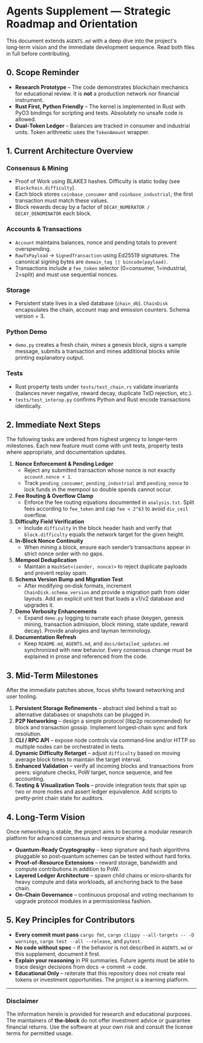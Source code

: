 # Agents Supplement — Strategic Roadmap and Orientation

This document extends `AGENTS.md` with a deep dive into the project's long‑term vision and the immediate development sequence. Read both files in full before contributing.

## 0. Scope Reminder

* **Research Prototype** – The code demonstrates blockchain mechanics for educational review. It is **not** a production network nor financial instrument.
* **Rust First, Python Friendly** – The kernel is implemented in Rust with PyO3 bindings for scripting and tests. Absolutely no unsafe code is allowed.
* **Dual‑Token Ledger** – Balances are tracked in consumer and industrial units. Token arithmetic uses the `TokenAmount` wrapper.

## 1. Current Architecture Overview

### Consensus & Mining
* Proof of Work using BLAKE3 hashes. Difficulty is static today (see `Blockchain.difficulty`).
* Each block stores `coinbase_consumer` and `coinbase_industrial`; the first transaction must match these values.
* Block rewards decay by a factor of `DECAY_NUMERATOR / DECAY_DENOMINATOR` each block.

### Accounts & Transactions
* `Account` maintains balances, nonce and pending totals to prevent overspending.
* `RawTxPayload` → `SignedTransaction` using Ed25519 signatures. The canonical signing bytes are `domain_tag || bincode(payload)`.
* Transactions include a `fee_token` selector (0=consumer, 1=industrial, 2=split) and must use sequential nonces.

### Storage
* Persistent state lives in a sled database (`chain_db`). `ChainDisk` encapsulates the chain, account map and emission counters. Schema version = 3.

### Python Demo
* `demo.py` creates a fresh chain, mines a genesis block, signs a sample message, submits a transaction and mines additional blocks while printing explanatory output.

### Tests
* Rust property tests under `tests/test_chain.rs` validate invariants (balances never negative, reward decay, duplicate TxID rejection, etc.).
* `tests/test_interop.py` confirms Python and Rust encode transactions identically.

## 2. Immediate Next Steps
The following tasks are ordered from highest urgency to longer‑term milestones. Each new feature must come with unit tests, property tests where appropriate, and documentation updates.

1. **Nonce Enforcement & Pending Ledger**
   - Reject any submitted transaction whose nonce is not exactly `account.nonce + 1`.
   - Track `pending_consumer`, `pending_industrial` and `pending_nonce` to lock funds in the mempool so double spends cannot occur.
2. **Fee Routing & Overflow Clamp**
   - Enforce the fee routing equations documented in `analysis.txt`. Split fees according to `fee_token` and cap `fee < 2^63` to avoid `div_ceil` overflow.
3. **Difficulty Field Verification**
   - Include `difficulty` in the block header hash and verify that `block.difficulty` equals the network target for the given height.
4. **In‑Block Nonce Continuity**
   - When mining a block, ensure each sender’s transactions appear in strict nonce order with no gaps.
5. **Mempool Deduplication**
   - Maintain a `HashSet<(sender, nonce)>` to reject duplicate payloads and prevent replay spam.
6. **Schema Version Bump and Migration Test**
   - After modifying on‑disk formats, increment `ChainDisk.schema_version` and provide a migration path from older layouts. Add an explicit unit test that loads a v1/v2 database and upgrades it.
7. **Demo Verbosity Enhancements**
   - Expand `demo.py` logging to narrate each phase (keygen, genesis mining, transaction admission, block mining, state update, reward decay). Provide analogies and layman terminology.
8. **Documentation Refresh**
   - Keep `README.md`, `AGENTS.md`, and `docs/detailed_updates.md` synchronized with new behavior. Every consensus change must be explained in prose and referenced from the code.

## 3. Mid‑Term Milestones
After the immediate patches above, focus shifts toward networking and user tooling.

1. **Persistent Storage Refinements** – abstract sled behind a trait so alternative databases or snapshots can be plugged in.
2. **P2P Networking** – design a simple protocol (libp2p recommended) for block and transaction gossip. Implement longest‑chain sync and fork resolution.
3. **CLI / RPC API** – expose node controls via command‑line and/or HTTP so multiple nodes can be orchestrated in tests.
4. **Dynamic Difficulty Retarget** – adjust `difficulty` based on moving average block times to maintain the target interval.
5. **Enhanced Validation** – verify all incoming blocks and transactions from peers: signature checks, PoW target, nonce sequence, and fee accounting.
6. **Testing & Visualization Tools** – provide integration tests that spin up two or more nodes and assert ledger equivalence. Add scripts to pretty‑print chain state for auditors.

## 4. Long‑Term Vision
Once networking is stable, the project aims to become a modular research platform for advanced consensus and resource sharing.

* **Quantum‑Ready Cryptography** – keep signature and hash algorithms pluggable so post‑quantum schemes can be tested without hard forks.
* **Proof‑of‑Resource Extensions** – reward storage, bandwidth and compute contributions in addition to PoW.
* **Layered Ledger Architecture** – spawn child chains or micro‑shards for heavy compute and data workloads, all anchoring back to the base chain.
* **On‑Chain Governance** – continuous proposal and voting mechanism to upgrade protocol modules in a permissionless fashion.

## 5. Key Principles for Contributors

* **Every commit must pass** `cargo fmt`, `cargo clippy --all-targets -- -D warnings`, `cargo test --all --release`, and `pytest`.
* **No code without spec** – if the behavior is not described in `AGENTS.md` or this supplement, document it first.
* **Explain your reasoning** in PR summaries. Future agents must be able to trace design decisions from docs → commit → code.
* **Educational Only** – reiterate that this repository does not create real tokens or investment opportunities. The project is a learning platform.

---

### Disclaimer
The information herein is provided for research and educational purposes. The maintainers of **the‑block** do not offer investment advice or guarantee financial returns. Use the software at your own risk and consult the license terms for permitted usage.

